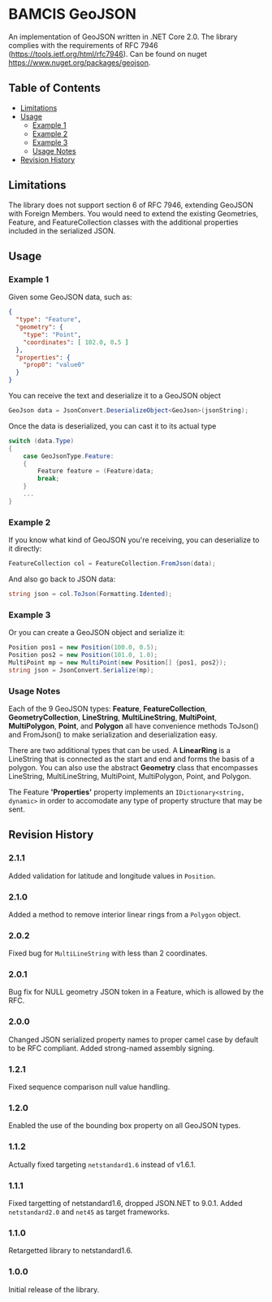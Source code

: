 # BAMCIS GeoJSON
An implementation of GeoJSON written in .NET Core 2.0. The library complies with the requirements of RFC 7946 (https://tools.ietf.org/html/rfc7946). Can be found on nuget https://www.nuget.org/packages/geojson.

## Table of Contents
- [Limitations](#limitations)
- [Usage](#usage)
  * [Example 1](#example-1)
  * [Example 2](#example-2)
  * [Example 3](#example-3)
  * [Usage Notes](#usage-notes)
- [Revision History](#revision-history)


## Limitations

The library does not support section 6 of RFC 7946, extending GeoJSON with Foreign Members. You would need to extend the existing Geometries, Feature, and FeatureCollection classes with the additional properties included in the serialized JSON.

## Usage

### Example 1

Given some GeoJSON data, such as:

```json
{
  "type": "Feature",
  "geometry": {
    "type": "Point",
    "coordinates": [ 102.0, 0.5 ]
  },
  "properties": {
    "prop0": "value0"
  }
}
```

You can receive the text and deserialize it to a GeoJSON object

```csharp
GeoJson data = JsonConvert.DeserializeObject<GeoJson>(jsonString);
```

Once the data is deserialized, you can cast it to its actual type

```csharp
switch (data.Type)
{
    case GeoJsonType.Feature:
    {
        Feature feature = (Feature)data;
        break;
    }
    ...
}
```

### Example 2
If you know what kind of GeoJSON you're receiving, you can deserialize to it directly:

```csharp
FeatureCollection col = FeatureCollection.FromJson(data);
```

And also go back to JSON data:

```csharp
string json = col.ToJson(Formatting.Idented);
```

### Example 3

Or you can create a GeoJSON object and serialize it:
```csharp
Position pos1 = new Position(100.0, 0.5);
Position pos2 = new Position(101.0, 1.0);
MultiPoint mp = new MultiPoint(new Position[] {pos1, pos2});
string json = JsonConvert.Serialize(mp);
```

### Usage Notes

Each of the 9 GeoJSON types: **Feature**, **FeatureCollection**, **GeometryCollection**, **LineString**, **MultiLineString**, **MultiPoint**, **MultiPolygon**,
**Point**, and **Polygon** all have convenience methods ToJson() and FromJson() to make serialization and deserialization easy.

There are two additional types that can be used. A **LinearRing** is a LineString that is connected as the start and end and forms
the basis of a polygon. You can also use the abstract **Geometry** class that encompasses LineString, MultiLineString, MultiPoint, MultiPolygon,
Point, and Polygon.

The Feature **'Properties'** property implements an `IDictionary<string, dynamic>` in order to accomodate any type of property structure that may 
be sent.

## Revision History

### 2.1.1
Added validation for latitude and longitude values in `Position`.

### 2.1.0
Added a method to remove interior linear rings from a `Polygon` object.

### 2.0.2
Fixed bug for `MultiLineString` with less than 2 coordinates.

### 2.0.1
Bug fix for NULL geometry JSON token in a Feature, which is allowed by the RFC.

### 2.0.0
Changed JSON serialized property names to proper camel case by default to be RFC compliant. Added strong-named assembly signing.

### 1.2.1
Fixed sequence comparison null value handling.

### 1.2.0
Enabled the use of the bounding box property on all GeoJSON types.

### 1.1.2
Actually fixed targeting `netstandard1.6` instead of v1.6.1.

### 1.1.1
Fixed targetting of netstandard1.6, dropped JSON.NET to 9.0.1. Added `netstandard2.0` and `net45` as target frameworks.

### 1.1.0
Retargetted library to netstandard1.6.

### 1.0.0
Initial release of the library.
